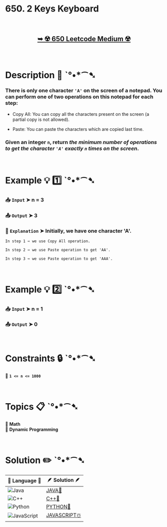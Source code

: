 # 650. 2 Keys Keyboard

</br>

<h2 align="center"> 

<a href="https://leetcode.com/problems/2-keys-keyboard/description/?envType=daily-question&envId=2024-08-19"><strong>➥ ☢️ 650 Leetcode Medium ☢️ </strong></a>
</h2>

</br>

# Description 📜 ˋ°•*⁀➷

### There is only one character `'A'` on the screen of a notepad. You can perform one of two operations on this notepad for each step:

- Copy All: You can copy all the characters present on the screen (a partial copy is not allowed).

- Paste: You can paste the characters which are copied last time.

### Given an integer `n`, return *the minimum number of operations to get the character `'A'` exactly `n` times on the screen*.

</br>

# Example 💡 1️⃣ ˋ°•*⁀➷

  ### 📥 `Input`  ➤  n = 3

  ### 📤 `Output`  ➤ 3

  ### 🔦 `Explanation`  ➤ Initially, we have one character 'A'.
    In step 1 ➺ we use Copy All operation.

    In step 2 ➺ we use Paste operation to get 'AA'.

    In step 3 ➺ we use Paste operation to get 'AAA'.

</br>

# Example 💡 2️⃣ ˋ°•*⁀➷

  ### 📥 `Input` ➤  n = 1

  ### 📤 `Output`  ➤ 0

</br>

# Constraints 🔒 ˋ°•*⁀➷

🔹 **`1 <= n <= 1000`** </br>

</br>

# Topics 📋 ˋ°•*⁀➷

🔸 **Math**  </br>
🔸 **Dynamic Programming**  </br>

</br>

# Solution ✏️ ˋ°•*⁀➷

| 📒 Language 📒  | 🪶 Solution 🪶 |
| ------------- | ------------- |
|  ![Java](https://img.shields.io/badge/java-%23ED8B00.svg?style=for-the-badge&logo=openjdk&logoColor=white)  | [JAVA🍁](https://github.com/Prakhar-002/LEETCODE/blob/main/%F0%9F%93%9C%20Daily%20Challange%20%F0%9F%92%A1/08%20August%20%F0%9F%8F%B5%EF%B8%8F%202024/19%20-%2008%20-%202024%20---%20650.%202%20Keys%20Keyboard%20%E2%98%83%EF%B8%8F%20%F0%9F%8D%81%20%F0%9F%8D%B0%20%F0%9F%8E%B2/%F0%9F%8D%81JAVA-650-2KeysKeyboard.java) |
|  ![C++](https://img.shields.io/badge/c++-%2300599C.svg?style=for-the-badge&logo=c%2B%2B&logoColor=white)  | [C++🎲](https://github.com/Prakhar-002/LEETCODE/blob/main/%F0%9F%93%9C%20Daily%20Challange%20%F0%9F%92%A1/08%20August%20%F0%9F%8F%B5%EF%B8%8F%202024/19%20-%2008%20-%202024%20---%20650.%202%20Keys%20Keyboard%20%E2%98%83%EF%B8%8F%20%F0%9F%8D%81%20%F0%9F%8D%B0%20%F0%9F%8E%B2/%F0%9F%8E%B2CPP-650-2KeysKeyboard.cpp)  |
|  ![Python](https://img.shields.io/badge/python-3670A0?style=for-the-badge&logo=python&logoColor=ffdd54)    | [PYTHON🍰](https://github.com/Prakhar-002/LEETCODE/blob/main/%F0%9F%93%9C%20Daily%20Challange%20%F0%9F%92%A1/08%20August%20%F0%9F%8F%B5%EF%B8%8F%202024/19%20-%2008%20-%202024%20---%20650.%202%20Keys%20Keyboard%20%E2%98%83%EF%B8%8F%20%F0%9F%8D%81%20%F0%9F%8D%B0%20%F0%9F%8E%B2/%F0%9F%8D%B0PYTHON-650-2KeysKeyboard.py) |
| ![JavaScript](https://img.shields.io/badge/javascript-%23323330.svg?style=for-the-badge&logo=javascript&logoColor=%23F7DF1E)   | [JAVASCRIPT☃️](https://github.com/Prakhar-002/LEETCODE/blob/main/%F0%9F%93%9C%20Daily%20Challange%20%F0%9F%92%A1/08%20August%20%F0%9F%8F%B5%EF%B8%8F%202024/19%20-%2008%20-%202024%20---%20650.%202%20Keys%20Keyboard%20%E2%98%83%EF%B8%8F%20%F0%9F%8D%81%20%F0%9F%8D%B0%20%F0%9F%8E%B2/%E2%98%83%EF%B8%8FJAVASCRIPT-650-2KeysKeyboard.js) |
